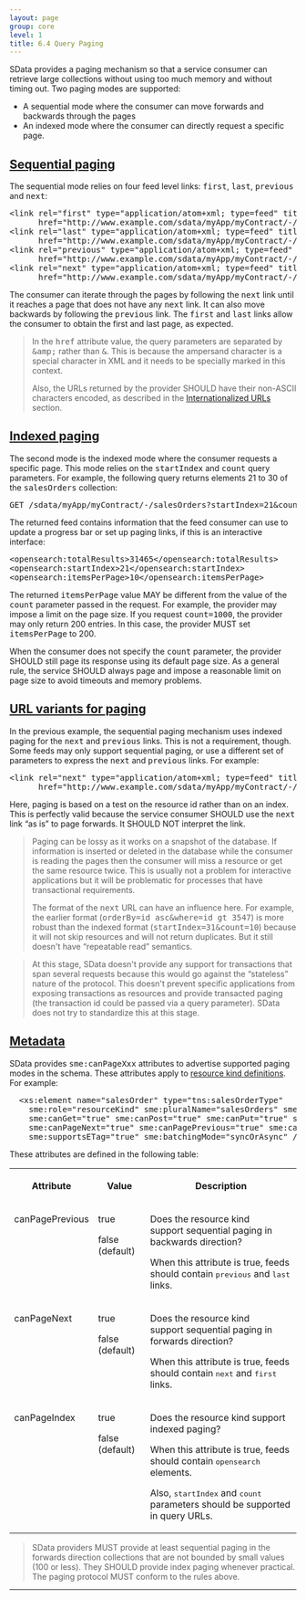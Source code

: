 ```yaml
---
layout: page
group: core
level: 1
title: 6.4 Query Paging
---
```


SData provides a paging mechanism so that a service consumer can retrieve
large collections without using too much memory and without timing out. Two
paging modes are supported:

*   A sequential mode where the consumer can move forwards and backwards through
the pages
*   An indexed mode where the consumer can directly request a specific page.

## <a name="sequential" href="#sequential">Sequential paging</a>

The sequential mode relies on four feed level links: <tt>first</tt>,
<tt>last</tt>, <tt>previous</tt> and <tt>next</tt>:

<pre>&lt;link&nbsp;rel="first"&nbsp;type="application/atom+xml; type=feed"&nbsp;title="First Page"&nbsp;
      href="http://www.example.com/sdata/myApp/myContract/-/salesOrders?startIndex=1&amp;amp;count=10" /&gt;
&lt;link&nbsp;rel="last"&nbsp;type="application/atom+xml; type=feed"&nbsp;title="Last Page"&nbsp;
      href="http://www.example.com/sdata/myApp/myContract/-/salesOrders?startIndex=31461&amp;amp;count=10" /&gt;
&lt;link&nbsp;rel="previous"&nbsp;type="application/atom+xml; type=feed"&nbsp;title="Previous Page"&nbsp;
      href="http://www.example.com/sdata/myApp/myContract/-/salesOrders?startIndex=11&amp;amp;count=10" /&gt;
&lt;link&nbsp;rel="next"&nbsp;type="application/atom+xml; type=feed"&nbsp;title="Next Page"&nbsp;
      href="http://www.example.com/sdata/myApp/myContract/-/salesOrders?startIndex=31&amp;amp;count=10" /&gt;</pre>

The consumer can iterate through the pages by following the <tt>next</tt>
link until it reaches a page that does not have any <tt>next</tt> link. It can
also move backwards by following the <tt>previous</tt> link. The <tt>first</tt>
and <tt>last</tt> links allow the consumer to obtain the first and last page, as
expected.

<blockquote class="note">In the <tt>href</tt> attribute value, the query parameters are
separated by <tt>&amp;amp;</tt> rather than <tt>&amp;</tt>. This is because the
ampersand character is a special character in XML and it needs to be specially
marked in this context.

Also, the URLs returned by the provider SHOULD have their non-ASCII characters
encoded, as described in the <a href="../0216/" title="2.16 Internationalized URLs">Internationalized URLs</a>
section.</blockquote>

## <a name="indexing" href="#indexing">Indexed paging</a>

The second mode is the indexed mode where the consumer requests a specific
page. This mode relies on the <tt>startIndex</tt> and <tt>count</tt> query
parameters. For example, the following query returns elements 21 to 30 of the
<tt>salesOrders</tt> collection:

<pre>GET /sdata/myApp/myContract/-/salesOrders?startIndex=21&amp;count=10</pre>

The returned feed contains information that the feed consumer can&nbsp;use to
update a progress bar or set up paging links, if this is an interactive
interface:

<pre>&lt;opensearch:totalResults&gt;31465&lt;/opensearch:totalResults&gt;
&lt;opensearch:startIndex&gt;21&lt;/opensearch:startIndex&gt;
&lt;opensearch:itemsPerPage&gt;10&lt;/opensearch:itemsPerPage&gt;</pre>

The&nbsp;returned&nbsp;<tt>itemsPerPage</tt> value MAY be different from the value of
the <tt>count</tt> parameter&nbsp;passed in the request. For example, the provider
may impose a limit on the page size.&nbsp;If you request <tt>count=1000</tt>, the
provider may only return 200 entries. In this case, the provider MUST set
<tt>itemsPerPage</tt> to 200.

When the consumer does not specify the <tt>count</tt> parameter, the provider
SHOULD still page its response using its default page size. As a general rule,
the service SHOULD always page and impose a reasonable limit on page size to
avoid timeouts and memory problems.

## <a name="url-variants" href="#url-variants">URL variants for paging</a>

In the previous example, the sequential paging mechanism uses indexed paging
for the <tt>next</tt> and <tt>previous</tt> links. This is not a requirement,
though. Some feeds may only support&nbsp;sequential paging, or&nbsp;use a different set of
parameters to express the <tt>next</tt> and <tt>previous</tt> links. For
example:

<pre>&lt;link&nbsp;rel="next"&nbsp;type="application/atom+xml; type=feed"&nbsp;title="Next Page"&nbsp;
      href="http://www.example.com/sdata/myApp/myContract/-/salesOrders?orderBy=id asc&amp;where=id&nbsp;gt 3547" /&gt;</pre>

Here, paging is based on a test on the resource id rather than on an index.
This is perfectly valid because the service consumer SHOULD use the
<tt>next</tt> link “as is” to page forwards. It SHOULD NOT interpret the link.

<blockquote class="note">Paging&nbsp;can&nbsp;be lossy as&nbsp;it&nbsp;works on&nbsp;a snapshot of the database.
If information is&nbsp;inserted or deleted in the database while the consumer is
reading the pages then the consumer will miss a resource or get the same
resource twice. This is usually not a problem for interactive applications but
it will be problematic for processes that have transactional requirements.

The format of the <tt>next</tt> URL can have an influence here. For example, the
earlier format&nbsp;(<tt>orderBy=id asc&amp;where=id gt 3547</tt>) is more robust
than the indexed format (<tt>startIndex=31&amp;count=10</tt>) because it will
not skip resources and will not return duplicates. But it still doesn't have
“repeatable read” semantics.</blockquote>

<blockquote class="note">At this stage, SData doesn't provide any support for
transactions that span several requests because this would go against the
“stateless” nature of the protocol. This doesn't&nbsp;prevent specific applications
from exposing transactions as resources and provide transacted paging (the
transaction id could be passed via a query parameter).&nbsp;SData does not try to
standardize this at this stage.</blockquote>

## <a name="metadata" href="#metadata">Metadata</a>

SData provides <tt>sme:canPageXxx</tt>&nbsp;attributes to advertise supported
paging modes in the schema. These attributes apply to
[resource kind definitions](../0402/ "4.2 Resource Kind Definition"). For example:

<pre>&nbsp; &lt;xs:element name="salesOrder" type="tns:salesOrderType" 
&nbsp;&nbsp;&nbsp; sme:role="resourceKind" sme:pluralName="salesOrders" sme:label="Sales Order"
&nbsp;&nbsp;&nbsp; sme:canGet="true" sme:canPost="true" sme:canPut="true" sme:canDelete="true"
&nbsp;&nbsp;&nbsp; sme:canPageNext="true" sme:canPagePrevious="true" sme:canPageIndex="true" 
    sme:supportsETag="true" sme:batchingMode="syncOrAsync" /&gt;</pre>

These attributes are defined in the following table:

<table class="content" print-width="100%" width="100%">
<tbody>

<tr>

<th>

Attribute

</th>
<th>

Value

</th>
<th>

Description

</th>

</tr>

<tr>

<td valign="top">

canPagePrevious

</td>
<td valign="top">

true

false (default)

</td>
<td valign="top">

Does&nbsp;the resource kind support&nbsp;sequential paging in backwards direction?

When this attribute is true, feeds should contain <tt>previous</tt> and
<tt>last</tt> links.

</td>

</tr>

<tr>

<td valign="top">

canPageNext

</td>
<td valign="top">

true

false (default)

</td>
<td valign="top">

Does&nbsp;the resource kind support&nbsp;sequential paging in forwards direction?

When this attribute is true, feeds should contain <tt>next</tt> and
<tt>first</tt> links.

</td>

</tr>

<tr>

<td valign="top">

canPageIndex

</td>
<td valign="top">

true

false (default)

</td>
<td valign="top">

Does the resource kind support indexed paging?

When this attribute is true, feeds should contain <tt>opensearch</tt> elements.

Also, <tt>startIndex</tt> and <tt>count</tt> parameters should be supported in
query URLs.

</td>

</tr>

</tbody>
</table>

<blockquote class="compliance">SData providers MUST provide at least sequential paging in the
forwards direction collections that are not bounded by small values (100 or
less). They SHOULD provide index paging whenever practical. The paging protocol
MUST conform to the rules above.</blockquote>

* * *